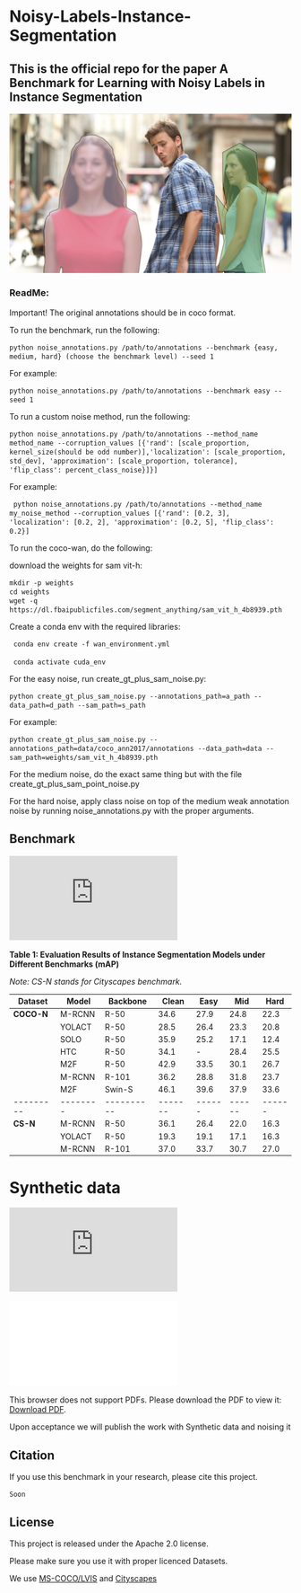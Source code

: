 # Noisy-Labels-Instance-Segmentation
## This is the official repo for the paper A Benchmark for Learning with Noisy Labels in Instance Segmentation

![paper meme](https://github.com/mkimhi/noisy_labels/blob/main/meme.jpg)

### ReadMe:
Important! The original annotations should be in coco format.

To run the benchmark, run the following:
```
python noise_annotations.py /path/to/annotations --benchmark {easy, medium, hard} (choose the benchmark level) --seed 1
```

For example:
```
python noise_annotations.py /path/to/annotations --benchmark easy --seed 1
```


To run a custom noise method, run the following:
```
python noise_annotations.py /path/to/annotations --method_name method_name --corruption_values [{'rand': [scale_proportion, kernel_size(should be odd number)],'localization': [scale_proportion, std_dev], 'approximation': [scale_proportion, tolerance], 'flip_class': percent_class_noise}]}]
```

For example:
```
 python noise_annotations.py /path/to/annotations --method_name my_noise_method --corruption_values [{'rand': [0.2, 3], 'localization': [0.2, 2], 'approximation': [0.2, 5], 'flip_class': 0.2}]
```

To run the coco-wan, do the following:

download the weights for sam vit-h:
```
mkdir -p weights
cd weights
wget -q https://dl.fbaipublicfiles.com/segment_anything/sam_vit_h_4b8939.pth
```
Create a conda env with the required libraries:
```
 conda env create -f wan_environment.yml

 conda activate cuda_env
```

For the easy noise, run create_gt_plus_sam_noise.py:
```
python create_gt_plus_sam_noise.py --annotations_path=a_path --data_path=d_path --sam_path=s_path
```

For example:
```
python create_gt_plus_sam_noise.py --annotations_path=data/coco_ann2017/annotations --data_path=data --sam_path=weights/sam_vit_h_4b8939.pth
```

For the medium noise, do the exact same thing but with the file create_gt_plus_sam_point_noise.py


For the hard noise, apply class noise on top of the medium weak annotation noise by running noise_annotations.py with the proper arguments.




## Benchmark
![image](https://github.com/mkimhi/noisy_labels/blob/main/chicken.pdf)



**Table 1: Evaluation Results of Instance Segmentation Models under Different Benchmarks (mAP)**

*Note: CS-N stands for Cityscapes benchmark.*

| Dataset | Model  | Backbone | Clean | Easy | Mid  | Hard |
|---------|--------|----------|-------|------|------|------|
| **COCO-N** | M-RCNN | R-50     | 34.6  | 27.9 | 24.8 | 22.3 |
|         | YOLACT | R-50     | 28.5  | 26.4 | 23.3 | 20.8 |
|         | SOLO   | R-50     | 35.9  | 25.2 | 17.1 | 12.4 |
|         | HTC    | R-50     | 34.1  | -    | 28.4 | 25.5 |
|         | M2F    | R-50     | 42.9  | 33.5 | 30.1 | 26.7 |
|         | M-RCNN | R-101    | 36.2  | 28.8 | 31.8 | 23.7 |
|         | M2F    | Swin-S   | 46.1  | 39.6 | 37.9 | 33.6 |
|---------|--------|----------|-------|------|------|------|
| **CS-N** | M-RCNN | R-50     | 36.1  | 26.4 | 22.0 | 16.3 |
|         | YOLACT | R-50     | 19.3  | 19.1 | 17.1 | 16.3 |
|         | M-RCNN | R-101    | 37.0  | 33.7 | 30.7 | 27.0 |

# Synthetic data
![image](https://github.com/mkimhi/noisy_labels/blob/main/viper.pdf)

<object data="[http://yoursite.com/the.pdf](https://github.com/mkimhi/noisy_labels/blob/main/viper.pdf)" type="application/pdf" width="700px" height="700px">
    <embed src="[http://yoursite.com/the.pdf](https://github.com/mkimhi/noisy_labels/blob/main/viper.pdf)">
        <p>This browser does not support PDFs. Please download the PDF to view it: <a href="http://yoursite.com/the.pdf">Download PDF</a>.</p>
    </embed>
</object>


Upon acceptance we will publish the work with Synthetic data and noising it


## Citation


If you use this benchmark in your research, please cite this project.


```
Soon
```


## License

This project is released under the Apache 2.0 license.


Please make sure you use it with proper licenced Datasets.

We use [MS-COCO/LVIS](https://cocodataset.org/#termsofuse) and [Cityscapes](https://www.cityscapes-dataset.com/license/)


